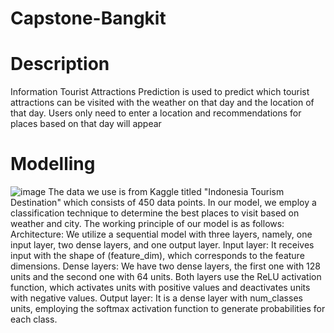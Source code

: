# Capstone-Bangkit
# Description
Information
Tourist Attractions Prediction is used to predict which tourist attractions can be visited with the weather on that day and the location of that day. 
Users only need to enter a location and recommendations for places based on that day will appear

# Modelling
![image](https://github.com/aaaqnes/Capstone-Bangkit/assets/70590066/3da8cdb2-9f32-49d8-9208-baf9c1d03801)
The data we use is from Kaggle titled "Indonesia Tourism Destination" which consists of 450 data points. In our model, we employ a classification technique to determine the best places to visit based on weather and city.
The working principle of our model is as follows:
Architecture: We utilize a sequential model with three layers, namely, one input layer, two dense layers, and one output layer.
Input layer: It receives input with the shape of (feature_dim), which corresponds to the feature dimensions.
Dense layers: We have two dense layers, the first one with 128 units and the second one with 64 units. Both layers use the ReLU activation function, which activates units with positive values and deactivates units with negative values.
Output layer: It is a dense layer with num_classes units, employing the softmax activation function to generate probabilities for each class.

